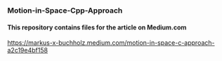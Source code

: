 ### Motion-in-Space-Cpp-Approach

#### This repository contains files for the article on Medium.com
https://markus-x-buchholz.medium.com/motion-in-space-c-approach-a2c19e4bf158
